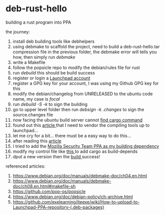 # deb-rust-hello
building a rust program into PPA

the journey:

1. install deb building tools like debhelpers
1. using debmake to scaffold the project, 
	need to build a deb-rust-hello.tar compression file in the previous folder, 
	the debmake error will tells you how,
	then simply run *debmake* 
1. write a Makefile
1. follow the popsicle repo to modify the debian/rules file for rust
1. run *debuild* this should be build success
1. register or login a [ Launchpad account ]( https://launchpad.net )
1. register a GPG key for your account, I was using my Github GPG key for this
1. modify the debian/changelog from UNRELEASED to the ubuntu code name, my case is *focal*
1. run *debuild -S -k<your gpg key>* to sign the building
1. go to upper level folder then run *debsign -k <your gpg key> <filename>.changes* to sign the source.changes file
1. now facing the ubuntu build server cannot [ find cargo command ]( https://launchpadlibrarian.net/507624181/buildlog_ubuntu-focal-amd64.deb-rust-hello_0.0.1_BUILDING.txt.gz )
1. found out this [ article ]( https://askubuntu.com/questions/1264696/how-to-build-this-rust-program-in-launchpad-it-fails-to-build ) that I need to vendor the compiling tools up to launchpad...
1. let me cry for a bit... there must be a easy way to do this...
1. after reading this [ article ]( https://help.launchpad.net/Packaging/PPA/BuildingASourcePackage#Depending_on_other_PPAs )
1. I tried to add the [ Mozilla Security Team PPA as my building dependency ]( https://launchpad.net/~ubuntu-mozilla-security/+archive/ubuntu/rust-next/+packages )
1. modify my control file like [ this ]( https://github.com/pop-os/popsicle/blob/master/debian/control ) to add cargo as build-depends
1. dput a new version then the [ build ]( https://launchpad.net/~tommady/+archive/ubuntu/deb-rust-hello/+build/20311444 ) success!

referenced articles:

1. https://www.debian.org/doc/manuals/debmake-doc/ch04.en.html
1. https://www.debian.org/doc/manuals/debmake-doc/ch08.en.html#makefile-sh
1. https://github.com/pop-os/popsicle
1. https://www.debian.org/doc/debian-policy/ch-archive.html
1. https://github.com/exelearning/iteexe/wiki/How-to-upload-to-Launchpad-PPA-repository-(.deb-packages)
